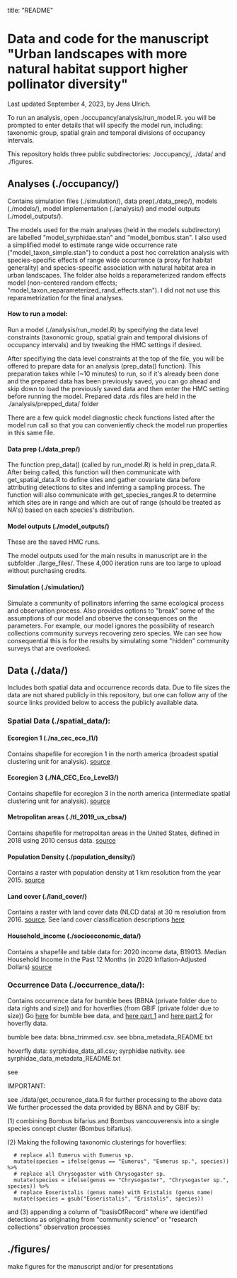title: "README"

# Data and code for the manuscript "Urban landscapes with more natural habitat support higher pollinator diversity"

Last updated September 4, 2023, by Jens Ulrich.

To run an analysis, open ./occupancy/analysis/run_model.R.
you will be prompted to enter details that will specify the model run, including:
taxonomic group, spatial grain and temporal divisions of occupancy intervals.

This repository holds three public subdirectories: ./occupancy/, ./data/ and ./figures. 


## Analyses (./occupancy/)

Contains simulation files (./simulation/), data prep(./data_prep/), models (./models/), model implementation (./analysis/) and model outputs (./model_outputs/).

The models used for the main analyses (held in the models subdirectory) are labelled "model_syrphidae.stan" and "model_bombus.stan". I also used a simplified model to estimate range wide occurrence rate ("model_taxon_simple.stan") to conduct a post hoc correlation analysis with species-specific effects of range wide occurrence (a proxy for habitat generality) and species-specific association with natural habitat area in urban landscapes. The folder also holds a reparameterized random effects model (non-centered random effects; "model_taxon_reparameterized_rand_effects.stan"). I did not not use this reparametrization for the final analyses.


#### How to run a model:

Run a model (./analysis/run_model.R) by specifying the data level constraints (taxonomic group, spatial grain and temporal divisions of occupancy intervals) and by tweaking the HMC settings if desired.

After specifiying the data level constraints at the top of the file, you will be offered to prepare data for an analysis (prep_data() function). This preparation takes while (~10 minutes) to run, so if it's already been done and the prepared data has been previously saved, you can go ahead and skip down to load the previously saved data and then enter the HMC setting before running the model. Prepared data .rds files are held in the ./analysis/prepped_data/ folder

There are a few quick model diagnostic check functions listed after the model run call so that you can conveniently check the model run properties in this same file.  

#### Data prep (./data_prep/)
The function prep_data() (called by run_model.R) is held in prep_data.R. After being called, this function will then communicate with get_spatial_data.R to define sites and gather covariate data before attributing detections to sites and inferring a sampling process. The function will also communicate with get_species_ranges.R to determine which sites are in range and which are out of range (should be treated as NA's) based on each species's distribution.

#### Model outputs (./model_outputs/)
These are the saved HMC runs.

The model outputs used for the main results in manuscript are in the subfolder ./large_files/. These 4,000 iteration runs are too large to upload without purchasing credits.

#### Simulation (./simulation/)
Simulate a community of pollinators inferring the same ecological process and observation process. Also provides options to "break" some of the assumptions of our model and observe the consequences on the parameters. For example, our model ignores the possibility of research collections community surveys recovering zero species. We can see how consequential this is for the results by simulating some "hidden" community surveys that are overlooked. 



## Data (./data/)

Includes both spatial data and occurrence records data. Due to file sizes the data are not shared publicly in this repository, but one can follow any of the source links provided below to access the publicly available data.


### Spatial Data (./spatial_data/): 

#### Ecoregion 1 (./na_cec_eco_l1/)
Contains shapefile for ecoregion 1 in the north america (broadest spatial clustering unit for analysis).
[source](https://www.epa.gov/eco-research/ecoregions)

#### Ecoregion 3 (./NA_CEC_Eco_Level3/)
Contains shapefile for ecoregion 3 in the north america (intermediate spatial clustering unit for analysis).
[source](https://www.epa.gov/eco-research/ecoregions)

#### Metropolitan areas (./tl_2019_us_cbsa/)
Contains shapefile for metropolitan areas in the United States, defined in 2018 using 2010 census data.
[source](https://catalog.data.gov/dataset/tiger-line-shapefile-2019-nation-u-s-current-metropolitan-statistical-area-micropolitan-statist)

#### Population Density (./population_density/)
Contains a raster with population density at 1 km resolution from the year 2015.
[source](https://sedac.ciesin.columbia.edu/data/set/gpw-v4-population-density-rev11/data-download)

#### Land cover (./land_cover/) 
Contains a raster with land cover data (NLCD data) at 30 m resolution from 2016. 
[source](https://www.mrlc.gov/data/nlcd-2016-land-cover-conus).
See land cover classification descriptions [here](https://www.mrlc.gov/data/legends/national-land-cover-database-class-legend-and-description)

#### Household_income (./socioeconomic_data/)
Contains a shapefile and table data for:
2020 income data, B19013. Median Household Income in the Past 12 Months (in 2020 Inflation-Adjusted Dollars)
[source](https://data2.nhgis.org/main)



### Occurrence Data (./occurrence_data/): 
Contains occurrence data for bumble bees (BBNA (private folder due to data rights and size)) and for hoverflies (from GBIF (private folder due to size))
Go [here](https://www.leifrichardson.org/bbna.html) for bumble bee data, and [here part 1](https://doi.org/10.15468/dl.nga26z) and [here part 2](https://doi.org/10.15468/dl.n5cmwv) for hoverfly data.

bumble bee data: bbna_trimmed.csv. see bbna_metadata_README.txt

hoverfly data: syrphidae_data_all.csv; syrphidae nativity. see syrphidae_data_metadata_README.txt

see

IMPORTANT: 

see ./data/get_occurence_data.R for further processing to the above data
We further processed the data provided by BBNA and by GBIF by:

(1) combining Bombus bifarius and Bombus vancouverensis into a single species concept cluster (Bombus bifarius). 

(2) Making the following taxonomic clusterings for hoverflies:

```{r}
  # replace all Eumerus with Eumerus sp.
  mutate(species = ifelse(genus == "Eumerus", "Eumerus sp.", species)) %>%
  # replace all Chrysogaster with Chrysogaster sp.
  mutate(species = ifelse(genus == "Chrysogaster", "Chrysogaster sp.", species)) %>%
  # replace Eoseristalis (genus name) with Eristalis (genus name)
  mutate(species = gsub("Eoseristalis", "Eristalis", species))
```

and (3) appending a column of "basisOfRecord" where we identified detections as originating from "community science" or "research collections" observation processes



## ./figures/

make figures for the manuscript and/or for presentations
